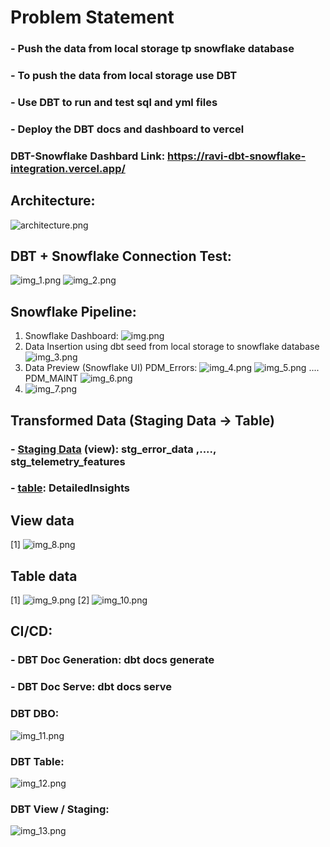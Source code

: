 # Problem Statement
### - Push the data from local storage tp snowflake database
### - To push the data from local storage use DBT
### - Use DBT to run and test sql and yml files
### - Deploy the DBT docs and dashboard to vercel

### DBT-Snowflake Dashbard Link: https://ravi-dbt-snowflake-integration.vercel.app/

## Architecture:
![architecture.png](architecture.png)

## DBT + Snowflake Connection Test:
![img_1.png](img_1.png)
![img_2.png](img_2.png)


## Snowflake Pipeline:

1. Snowflake Dashboard:
![img.png](img.png)
2. Data Insertion using dbt seed from local storage to snowflake database
![img_3.png](img_3.png)
3. Data Preview (Snowflake UI)
PDM_Errors:
![img_4.png](img_4.png)
![img_5.png](img_5.png)
....
PDM_MAINT
![img_6.png](img_6.png)
4. ![img_7.png](img_7.png)

## Transformed Data (Staging Data  -> Table)
### - [Staging Data](snowflake_dbt_integration/models/staging) (view): stg_error_data ,...., stg_telemetry_features
### - [table](snowflake_dbt_integration/models/final_tables): DetailedInsights
## View data 
[1] ![img_8.png](img_8.png)
## Table data
[1] ![img_9.png](img_9.png)
[2] ![img_10.png](img_10.png)

## CI/CD:
### - DBT Doc Generation: dbt docs generate
### - DBT Doc Serve: dbt docs serve
### DBT DBO:
![img_11.png](img_11.png)
### DBT Table:
![img_12.png](img_12.png)
### DBT View / Staging:
![img_13.png](img_13.png)
